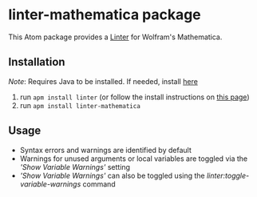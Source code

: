 # linter-mathematica package

This Atom package provides a [Linter](https://atom.io/packages/linter) for Wolfram's Mathematica.

## Installation

*Note*: Requires Java to be installed. If needed, install [here](https://www.java.com/en/download)

1. run `apm install linter` (or follow the install instructions on [this page](https://atom.io/packages/linter))
2. run `apm install linter-mathematica`

## Usage

* Syntax errors and warnings are identified by default
* Warnings for unused arguments or local variables are toggled via the _'Show Variable Warnings'_ setting
* _'Show Variable Warnings'_ can also be toggled using the _linter:toggle-variable-warnings_ command
